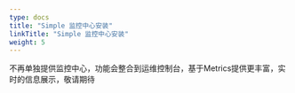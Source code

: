 ```yaml
---
type: docs
title: "Simple 监控中心安装"
linkTitle: "Simple 监控中心安装"
weight: 5
---
```


不再单独提供监控中心，功能会整合到运维控制台，基于Metrics提供更丰富，实时的信息展示，敬请期待